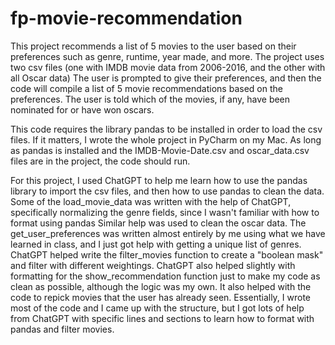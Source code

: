 # fp-movie-recommendation
This project recommends a list of 5 movies to the user based on their preferences such as genre, runtime, year made, and more.
The project uses two csv files (one with IMDB movie data from 2006-2016, and the other with all Oscar data)
The user is prompted to give their preferences, and then the code will compile a list of 5 movie recommendations based on the preferences.
The user is told which of the movies, if any, have been nominated for or have won oscars.

This code requires the library pandas to be installed in order to load the csv files. If it matters, I wrote the whole project in PyCharm on my Mac.
As long as pandas is installed and the IMDB-Movie-Date.csv and oscar_data.csv files are in the project, the code should run.

For this project, I used ChatGPT to help me learn how to use the pandas library to import the csv files, and then how to use pandas to clean the data.
Some of the load_movie_data was written with the help of ChatGPT, specifically normalizing the genre fields, since I wasn't familiar with how to format using pandas
Similar help was used to clean the oscar data.
The get_user_preferences was written almost entirely by me using what we have learned in class, and I just got help with getting a unique list of genres.
ChatGPT helped write the filter_movies function to create a "boolean mask" and filter with different weightings.
ChatGPT also helped slightly with formatting for the show_recommendation function just to make my code as clean as possible, although the logic was my own.
It also helped with the code to repick movies that the user has already seen.
Essentially, I wrote most of the code and I came up with the structure, but I got lots of help from ChatGPT with specific lines and sections to learn how to format with pandas and filter movies.